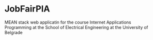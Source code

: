 # JobFairPIA
MEAN stack web applicatin for the course Internet Applications Programming at the School of Electrical Engineering at the University of Belgrade
